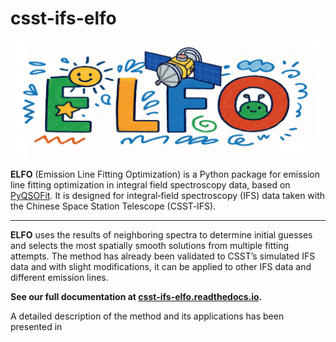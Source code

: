# csst-ifs-elfo

<div align="center">
  <img src="docs/source/figures/logo.png" alt="img" width="600"/>
</div>

**ELFO** (Emission Line Fitting Optimization) is a Python package for emission line fitting optimization in integral field spectroscopy data, based on [PyQSOFit]. It is designed for integral‐field spectroscopy (IFS) data taken with the Chinese Space Station Telescope (CSST‑IFS).

---
**ELFO** uses the results of neighboring spectra to determine initial guesses and selects the most spatially smooth solutions from multiple fitting attempts. The method has already been validated to CSST’s simulated IFS data and with slight modifications, it can be applied to other IFS data and different emission lines.

**See our full documentation at [csst-ifs-elfo.readthedocs.io](https://csst-ifs-elfo.readthedocs.io).**

A detailed description of the method and its applications has been presented in

[PyQSOFit]: https://github.com/legolason/PyQSOFit
